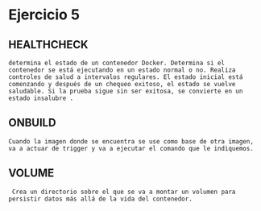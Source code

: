 # Ejercicio 5

## HEALTHCHECK

    determina el estado de un contenedor Docker. Determina si el contenedor se está ejecutando en un estado normal o no. Realiza controles de salud a intervalos regulares. El estado inicial está comenzando y después de un chequeo exitoso, el estado se vuelve saludable. Si la prueba sigue sin ser exitosa, se convierte en un estado insalubre . 

## ONBUILD

    Cuando la imagen donde se encuentra se use como base de otra imagen, va a actuar de trigger y va a ejecutar el comando que le indiquemos.
    
## VOLUME 

     Crea un directorio sobre el que se va a montar un volumen para persistir datos más allá de la vida del contenedor.
